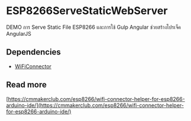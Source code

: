 # ESP8266ServeStaticWebServer

DEMO การ Serve Static File  ESP8266  และการใช้ Gulp Angular ช่วยสร้างโปรเจ็ค AngularJS

## Dependencies 

- [WiFiConnector](https://github.com/cmmakerclub/WiFiConnector)

## Read more

[https://cmmakerclub.com/esp8266/wifi-connector-helper-for-esp8266-arduino-ide/](https://cmmakerclub.com/esp8266/wifi-connector-helper-for-esp8266-arduino-ide/)